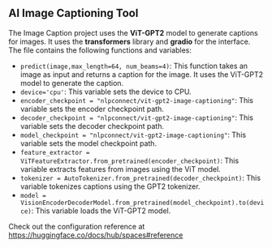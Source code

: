 ## AI Image Captioning Tool

The Image Caption project uses the **ViT-GPT2** model to generate captions for images. It uses the **transformers** library and **gradio** for the interface. The file contains the following functions and variables:
- `predict(image,max_length=64, num_beams=4)`: This function takes an image as input and returns a caption for the image. It uses the ViT-GPT2 model to generate the caption.
- `device='cpu'`: This variable sets the device to CPU.
- `encoder_checkpoint = "nlpconnect/vit-gpt2-image-captioning"`: This variable sets the encoder checkpoint path.
- `decoder_checkpoint = "nlpconnect/vit-gpt2-image-captioning"`: This variable sets the decoder checkpoint path.
- `model_checkpoint = "nlpconnect/vit-gpt2-image-captioning"`: This variable sets the model checkpoint path.
- `feature_extractor = ViTFeatureExtractor.from_pretrained(encoder_checkpoint)`: This variable extracts features from images using the ViT model.
- `tokenizer = AutoTokenizer.from_pretrained(decoder_checkpoint)`: This variable tokenizes captions using the GPT2 tokenizer.
- `model = VisionEncoderDecoderModel.from_pretrained(model_checkpoint).to(device)`: This variable loads the ViT-GPT2 model.



Check out the configuration reference at https://huggingface.co/docs/hub/spaces#reference
